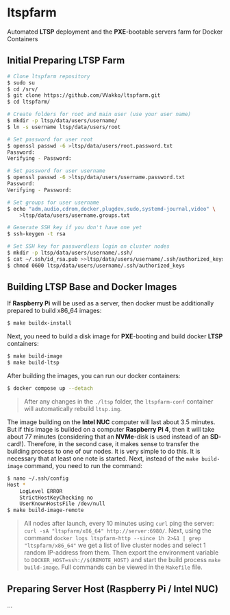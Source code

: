 # ltspfarm

Automated **LTSP** deployment and the **PXE**-bootable servers farm for Docker Containers


## Initial Preparing LTSP Farm

```sh
# Clone ltspfarm repository
$ sudo su
$ cd /srv/
$ git clone https://github.com/VVakko/ltspfarm.git
$ cd ltspfarm/

# Create folders for root and main user (use your user name)
$ mkdir -p ltsp/data/users/username/
$ ln -s username ltsp/data/users/root

# Set password for user root
$ openssl passwd -6 >ltsp/data/users/root.password.txt
Password: 
Verifying - Password: 

# Set password for user username
$ openssl passwd -6 >ltsp/data/users/username.password.txt
Password: 
Verifying - Password: 

# Set groups for user username
$ echo "adm,audio,cdrom,docker,plugdev,sudo,systemd-journal,video" \
    >ltsp/data/users/username.groups.txt

# Generate SSH key if you don't have one yet
$ ssh-keygen -t rsa

# Set SSH key for passwordless login on cluster nodes
$ mkdir -p ltsp/data/users/username/.ssh/
$ cat ~/.ssh/id_rsa.pub >>ltsp/data/users/username/.ssh/authorized_keys
$ chmod 0600 ltsp/data/users/username/.ssh/authorized_keys
```


## Building LTSP Base and Docker Images

If **Raspberry Pi** will be used as a server, then docker must be additionally prepared to build x86_64 images:
```sh
$ make buildx-install
```

Next, you need to build a disk image for **PXE**-booting and build docker **LTSP** containers:
```sh
$ make build-image
$ make build-ltsp
```

After building the images, you can run our docker containers:
```sh
$ docker compose up --detach
```
> After any changes in the `./ltsp` folder, the `ltspfarm-conf` container will automatically rebuild `ltsp.img`.

The image building on the **Intel NUC** computer will last about 3.5 minutes. But if this image is builded on a computer **Raspberry Pi 4**, then it will take about 77 minutes (considering that an **NVMe**-disk is used instead of an **SD**-card!). Therefore, in the second case, it makes sense to transfer the building process to one of our nodes. It is very simple to do this. It is necessary that at least one note is started. Next, instead of the `make build-image` command, you need to run the command:
```sh
$ nano ~/.ssh/config
Host *
    LogLevel ERROR
    StrictHostKeyChecking no
    UserKnownHostsFile /dev/null
$ make build-image-remote
```
> All nodes after launch, every 10 minutes using `curl` ping the server: `curl -sA "ltspfarm/x86_64" http://server:6980/`. Next, using the command `docker logs ltspfarm-http --since 1h 2>&1 | grep "ltspfarm/x86_64"` we get a list of live cluster nodes and select 1 random IP-address from them. Then export the environment variable to `DOCKER_HOST=ssh://$(REMOTE_HOST)` and start the build process `make build-image`. Full commands can be viewed in the `Makefile` file.

## Preparing Server Host (Raspberry Pi / Intel NUC)

...
